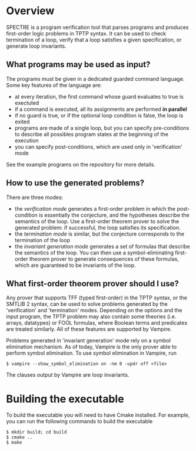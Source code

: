 # Overview

SPECTRE is a program verification tool that parses programs and
produces first-order logic problems in TPTP syntax. It can be used to
check termination of a loop, verify that a loop satisfies a given
specification, or generate loop invariants.

## What programs may be used as input?

The programs must be given in a dedicated guarded command
language. Some key features of the language are:
- at every iteration, the first command whose guard evaluates to true
  is exectuted
- if a command is executed, all its assignments are performed **in parallel**
- if no guard is true, or if the optional loop condition is false, the
  loop is exited
- programs are made of a single loop, but you can specify
  pre-conditions to describe all possibles program states at the
  beginning of the execution
- you can specify post-conditions, which are used only in
  'verification' mode

See the example programs on the repository for more details.

## How to use the generated problems?

There are three modes:

- the *verification mode* generates a first-order problem in which the
  post-condition is essentially the conjecture, and the hypotheses
  describe the semantics of the loop. Use a first-order theorem prover
  to solve the generated problem: if successful, the loop satisfies
  its specification.
- the *termination mode* is similar, but the conjecture corresponds to
  the termination of the loop
- the *invariant generation mode* generates a set of formulas that
  describe the semantics of the loop. You can then use a
  symbol-eliminating first-order theorem prover to generate
  consequences of these formulas, which are guaranteed to be
  invariants of the loop.

## What first-order theorem prover should I use?

Any prover that supports TFF (typed first-order) in the TPTP syntax,
or the SMTLIB 2 syntax, can be used to solve problems generated by the
'verification' and 'termination' modes. Depending on the options and
the input program, the TPTP problem may also contain some theories
(i.e. arrays, datatypes) or FOOL formulas, where Boolean terms and
predicates are treated similarly. All of these features are supported
by Vampire.

Problems generated in 'invariant generation' mode rely on a symbol
elimination mechanism. As of today, Vampire is the only prover able to
perform symbol elimination. To use symbol elimination in Vampire, run
```
$ vampire --show_symbol_elimination on -nm 0 -updr off <file>
```
The clauses output by Vampire are loop invariants.


# Building the executable

To build the executable you will need to have Cmake installed. For
example, you can run the following commands to build the executable

```
$ mkdir build; cd build
$ cmake ..
$ make
```